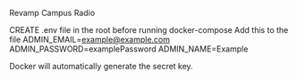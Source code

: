 Revamp Campus Radio

CREATE .env file in the root before running docker-compose
Add this to the file 
ADMIN_EMAIL=example@example.com
ADMIN_PASSWORD=examplePassword
ADMIN_NAME=Example

Docker will automatically generate the secret key.